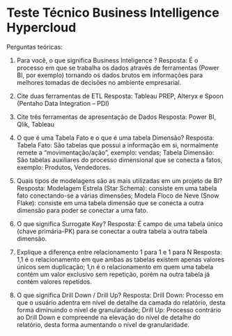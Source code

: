 # Teste Técnico Business Intelligence Hypercloud

Perguntas teóricas:

1. Para você, o que significa Business Inteligence ?
Resposta: É o processo em que se trabalha os dados através de ferramentas (Power BI, por exemplo) tornando os dados brutos em informações para melhores tomadas de decisões no ambiente empresarial. 

2. Cite duas ferramentas de ETL
Resposta: Tableau PREP, Alteryx e Spoon (Pentaho Data Integration – PDI)

3.	Cite três ferramentas de apresentação de Dados
Resposta: Power BI, Qlik, Tableau

4.	O que é uma Tabela Fato e o que é uma tabela Dimensão?
Resposta: Tabela Fato: São tabelas que possui a informação em si, normalmente remete a “movimentação/ação”, exemplo: vendas; Tabela Dimensão: São tabelas auxiliares do processo dimensional que se conecta a fatos, exemplo: Produtos, Vendedores.

5.	Quais tipos de modelagens são as mais utilizadas em um projeto de BI?
Resposta: Modelagem Estrela (Star Schema): consiste em uma tabela fato conectando-se a várias dimensões; Modela Floco de Neve (Snow Flake): consiste em uma tabela dimensão que se conecta a outra dimensão para poder se conectar a uma fato. 

6.	O que significa Surrogate Key?
Resposta: É campo de uma tabela único (chave primária-PK) para se conectar a outra tabela a outra tabela dimensão.  

7.	Explique a diferença entre relacionamento 1 para 1 e 1 para N
Resposta: 1,1 é o relacionamento em que ambas as tabelas existem apenas valores únicos sem duplicação; 1,n é o relacionamento em quem uma tabela contém um valor exclusivo sem repetição, porém na outra tabela já contém valores repetidos.

8.	O que significa Drill Down / Drill Up?
Resposta: Drill Down: Processo em que o usuário adentra em nível de detalhe da camada do relatório, desta forma diminuindo o nível de granularidade; Drill Up: Processo contrário ao Drill Down e compreende na elevação do nível de detalhe do relatório, desta forma aumentando o nível de granularidade. 
